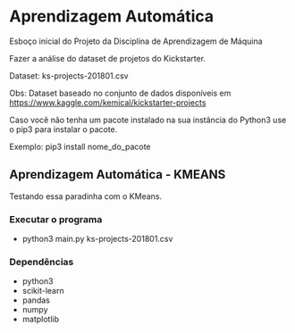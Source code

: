# Aprendizagem Automática

Esboço inicial do Projeto da Disciplina de Aprendizagem de Máquina

Fazer a análise do dataset de projetos do Kickstarter.

Dataset: ks-projects-201801.csv

Obs: Dataset baseado no conjunto de dados disponíveis em https://www.kaggle.com/kemical/kickstarter-projects

Caso você não tenha um pacote instalado na sua instância do Python3 use o pip3 para instalar o pacote.

Exemplo: pip3 install nome_do_pacote

## Aprendizagem Automática - KMEANS
Testando essa paradinha com o KMeans.

### Executar o programa
- python3 main.py ks-projects-201801.csv

### Dependências
- python3
- scikit-learn
- pandas
- numpy
- matplotlib
